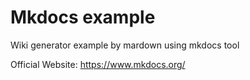 # Mkdocs example

Wiki generator example by mardown using mkdocs tool

Official Website: https://www.mkdocs.org/